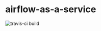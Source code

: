 # airflow-as-a-service
![travis-ci build](https://travis-ci.org/justcompile/airflow-as-a-service.svg?branch=master)
